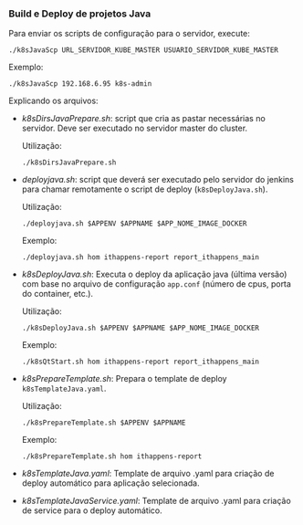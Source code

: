### Build e Deploy de projetos Java

Para enviar os scripts de configuração para o servidor, execute:

```
./k8sJavaScp URL_SERVIDOR_KUBE_MASTER USUARIO_SERVIDOR_KUBE_MASTER
```

Exemplo:
```
./k8sJavaScp 192.168.6.95 k8s-admin
```

Explicando os arquivos:

- *k8sDirsJavaPrepare.sh*: script que cria as pastar necessárias no servidor. Deve ser executado no servidor master do cluster.
    
    Utilização:
    
    ```
    ./k8sDirsJavaPrepare.sh
    ```

- *deployjava.sh*: script que deverá ser executado pelo servidor do jenkins para chamar remotamente o script de deploy (`k8sDeployJava.sh`).
    
    Utilização:
    
    ```
    ./deployjava.sh $APPENV $APPNAME $APP_NOME_IMAGE_DOCKER
    ```
    
    Exemplo: 
    ```
    ./deployjava.sh hom ithappens-report report_ithappens_main
    ```    
- *k8sDeployJava.sh*: Executa o deploy da aplicação java (última versão) com base no arquivo de configuração `app.conf` (número de cpus, porta do container, etc.).
    
    Utilização:
            
    ```
    ./k8sDeployJava.sh $APPENV $APPNAME $APP_NOME_IMAGE_DOCKER
    ```
        
    Exemplo: 
    ```
    ./k8sQtStart.sh hom ithappens-report report_ithappens_main
    ```
- *k8sPrepareTemplate.sh*: Prepara o template de deploy `k8sTemplateJava.yaml`.
    
    Utilização:
        
    ```
    ./k8sPrepareTemplate.sh $APPENV $APPNAME
    ```
        
    Exemplo: 
    ```
    ./k8sPrepareTemplate.sh hom ithappens-report 
    ```    
- *k8sTemplateJava.yaml*: Template de arquivo .yaml para criação de deploy automático para aplicação selecionada.

- *k8sTemplateJavaService.yaml*: Template de arquivo .yaml para criação de service para o deploy automático.